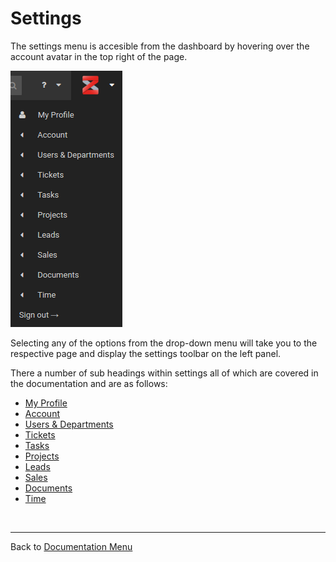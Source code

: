 # Settings

The settings menu is accesible from the dashboard by hovering over the account avatar in the top right of the page.

![settings00](/images/settings/settings00.png "Settings Menu")

Selecting any of the options from the drop-down menu will take you to the respective page and display the settings toolbar on the left panel.

There a number of sub headings within settings all of which are covered in the documentation and are as follows:

* [My Profile](settings/my%20profile.md)
* [Account](?file=settings/Account%20Settings.md)
* [Users & Departments](?file=settings/Users%20Departments.md)
* [Tickets](?file=settings/Ticket%20Settings.md)
* [Tasks](?file=settings/Task%20Settings.md)
* [Projects](?file=settings/Project%20Settings.md)
* [Leads](?file=settings/Lead%20Settings.md)
* [Sales](?file=settings/Sales%20Settings.md)
* [Documents](?file=settings/Document%20Settings.md)
* [Time](?file=settings/Time%20Settings.md)

&nbsp;

-------------------------------------------
Back to [Documentation Menu](?file=Index.md)